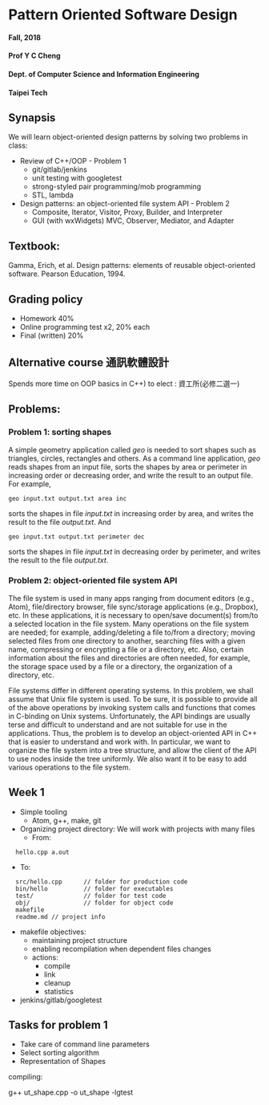 # Pattern Oriented Software Design
#### Fall, 2018
#### Prof Y C Cheng
#### Dept. of Computer Science and Information Engineering
#### Taipei Tech

## Synapsis

We will learn object-oriented design patterns by solving two problems in class:
- Review of C++/OOP - Problem 1
  - git/gitlab/jenkins
  - unit testing with googletest  
  - strong-styled pair programming/mob programming
  - STL, lambda
- Design patterns: an object-oriented file system API - Problem 2
  - Composite, Iterator, Visitor, Proxy, Builder, and Interpreter
  - GUI (with wxWidgets) MVC, Observer, Mediator, and Adapter

## Textbook:
Gamma, Erich, et al. Design patterns: elements of reusable object-oriented software. Pearson Education, 1994.

## Grading policy

- Homework 40%
- Online programming test x2, 20% each
- Final (written) 20%

## Alternative course 通訊軟體設計

 Spends more time on OOP basics in C++) to elect : 資工所(必修二選一)

## Problems:

### Problem 1: sorting shapes

A simple geometry application called _geo_ is needed to sort shapes such as triangles, circles, rectangles and others. As a command line application, _geo_ reads shapes from an input file, sorts the shapes by area or perimeter in increasing order or decreasing order, and write the result to an output file. For example,
```
geo input.txt output.txt area inc
```
sorts the shapes in file _input.txt_ in increasing order by area, and writes the result to the file _output.txt_. And
```
geo input.txt output.txt perimeter dec
```
sorts the shapes in file _input.txt_ in decreasing order by perimeter, and writes the result to the file _output.txt_.

### Problem 2: object-oriented file system API

The file system is used in many apps ranging from document editors (e.g., Atom), file/directory browser, file sync/storage applications (e.g., Dropbox), etc. In these applications, it is necessary to open/save document(s) from/to a selected location in the file system. Many operations on the file system are needed; for example, adding/deleting a file to/from a directory; moving selected files from one directory to another, searching files with a given name, compressing or encrypting a file or a directory, etc. Also, certain information about the files and directories are often needed, for example, the storage space used by a file or a directory, the organization of a directory, etc.

File systems differ in different operating systems. In this problem, we shall assume that Unix file system is used. To be sure, it is possible to provide all of the above operations by invoking system calls and functions that comes in C-binding on Unix systems. Unfortunately, the API bindings are usually terse and difficult to understand and are not suitable for use in the applications. Thus, the problem is to develop an object-oriented API in C++ that is easier to understand and work with. In particular, we want to organize the file system into a tree structure, and allow the client of the API to use nodes inside the tree uniformly. We also want it to be easy to add various operations to the file system.

## Week 1

- Simple tooling
  - Atom, g++, make, git
- Organizing project directory: We will work with projects with many files
  - From:
```
  hello.cpp a.out
```
  - To:
```
  src/hello.cpp      // folder for production code
  bin/hello          // folder for executables
  test/              // folder for test code
  obj/               // folder for object code
  makefile
  readme.md // project info
```
- makefile objectives:
  - maintaining project structure
  - enabling recompilation when dependent files changes
  - actions:
    - compile
    - link
    - cleanup
    - statistics
- jenkins/gitlab/googletest

## Tasks for problem 1
- Take care of command line parameters
- Select sorting algorithm
- Representation of Shapes

compiling:

g++ ut_shape.cpp -o ut_shape -lgtest
